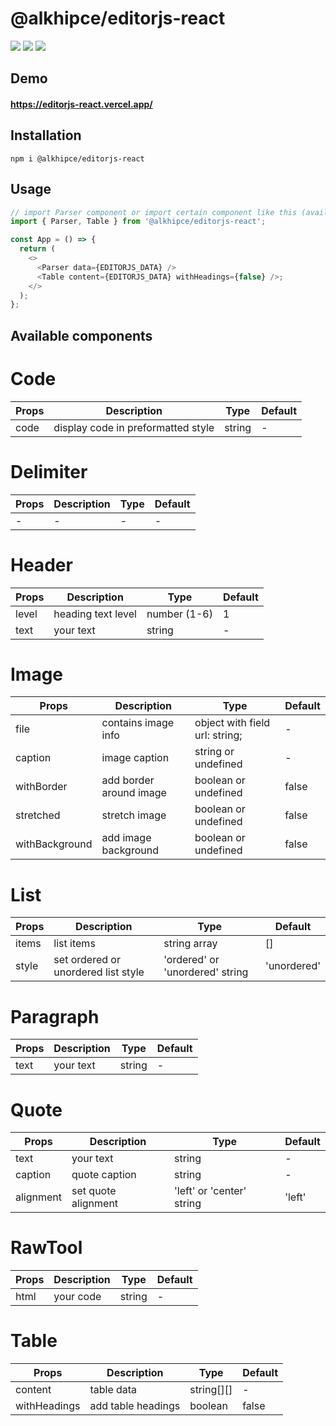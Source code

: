 # @alkhipce/editorjs-react

[![](https://flat.badgen.net/npm/v/@alkhipce/editorjs-react?icon=npm)](https://www.npmjs.com/package/@alkhipce/editorjs-react)
[![](https://flat.badgen.net/github/stars/etozhealkhipce/editorjs-react)](https://github.com/etozhealkhipce/editorjs-react)
[![](https://flat.badgen.net/badge/demo/site/green)](https://editorjs-react.vercel.app/)

## Demo

#### https://editorjs-react.vercel.app/

## Installation

```shell
npm i @alkhipce/editorjs-react
```

## Usage

```javascript
// import Parser component or import certain component like this (available components list below)
import { Parser, Table } from '@alkhipce/editorjs-react';

const App = () => {
  return (
    <>
      <Parser data={EDITORJS_DATA} />
      <Table content={EDITORJS_DATA} withHeadings={false} />;
    </>
  );
};
```

## Available components

# Code

| Props | Description                        | Type   | Default |
| ----- | ---------------------------------- | ------ | ------- |
| code  | display code in preformatted style | string | -       |

# Delimiter

| Props | Description | Type | Default |
| ----- | ----------- | ---- | ------- |
| -     | -           | -    | -       |

# Header

| Props | Description        | Type         | Default |
| ----- | ------------------ | ------------ | ------- |
| level | heading text level | number (1-6) | 1       |
| text  | your text          | string       | -       |

# Image

| Props          | Description             | Type                           | Default |
| -------------- | ----------------------- | ------------------------------ | ------- |
| file           | contains image info     | object with field url: string; | -       |
| caption        | image caption           | string or undefined            | -       |
| withBorder     | add border around image | boolean or undefined           | false   |
| stretched      | stretch image           | boolean or undefined           | false   |
| withBackground | add image background    | boolean or undefined           | false   |

# List

| Props | Description                         | Type                            | Default     |
| ----- | ----------------------------------- | ------------------------------- | ----------- |
| items | list items                          | string array                    | []          |
| style | set ordered or unordered list style | 'ordered' or 'unordered' string | 'unordered' |

# Paragraph

| Props | Description | Type   | Default |
| ----- | ----------- | ------ | ------- |
| text  | your text   | string | -       |

# Quote

| Props     | Description         | Type                      | Default |
| --------- | ------------------- | ------------------------- | ------- |
| text      | your text           | string                    | -       |
| caption   | quote caption       | string                    | -       |
| alignment | set quote alignment | 'left' or 'center' string | 'left'  |

# RawTool

| Props | Description | Type   | Default |
| ----- | ----------- | ------ | ------- |
| html  | your code   | string | -       |

# Table

| Props        | Description        | Type       | Default |
| ------------ | ------------------ | ---------- | ------- |
| content      | table data         | string[][] | -       |
| withHeadings | add table headings | boolean    | false   |
